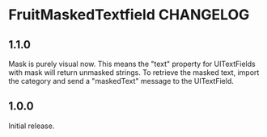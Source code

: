 # FruitMaskedTextfield CHANGELOG

## 1.1.0

Mask is purely visual now. This means the "text" property for UITextFields with mask will return unmasked strings. To retrieve the masked text, import the category and send a "maskedText" message to the UITextField.

## 1.0.0

Initial release.
